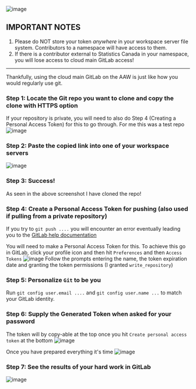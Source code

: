 ![image](https://user-images.githubusercontent.com/23174198/217059855-1ea17aba-d722-467e-96f4-0a37eda3f035.png)

## __IMPORTANT NOTES__
1. Please do NOT store your token _anywhere_ in your workspace server file system. Contributors to a namespace will have access to them.
2. If there is a contributor external to Statistics Canada in your namespace, you will lose access to cloud main GitLab access!

-------------------


Thankfully, using the cloud main GitLab on the AAW is just like how you would regularly use git. 

### Step 1: Locate the Git repo you want to clone and copy the clone with HTTPS option
If your repository is private, you will need to also do Step 4 (Creating a Personal Access Token) for this to go through. 
For me this was a test repo 
![image](https://user-images.githubusercontent.com/23174198/217060353-ba229ced-b5c1-4eae-8878-9608835cc65f.png)

### Step 2: Paste the copied link into one of your workspace servers
![image](https://user-images.githubusercontent.com/23174198/217060697-535df6c1-d9bb-4bc3-a42b-9f085a5386d5.png)

### Step 3: Success! 
As seen in the above screenshot I have cloned the repo!

### Step 4: Create a Personal Access Token for pushing (also used if pulling from a private repository)
If you try to `git push ....` you will encounter an error eventually leading you to the [GitLab help documentation](https://gitlab.k8s.cloud.statcan.ca/help/user/profile/account/two_factor_authentication.md#error-http-basic-access-denied-the-provided-password-or-token-)

You will need to make a Personal Access Token for this. To achieve this go in GitLab, click your profile icon and then hit `Preferences` and then `Access Tokens`
![image](https://user-images.githubusercontent.com/23174198/217061060-122dded8-dc80-46ce-a907-a85913cf5dd7.png)
Follow the prompts entering the name, the token expiration date and granting the token permissions (I granted `write_repository`)

### Step 5: Personalize `Git` to be you
Run `git config user.email ....` and `git config user.name ...` to match your GitLab identity.

### Step 6: Supply the Generated Token when asked for your password
The token will by copy-able at the top once you hit `Create personal access token` at the bottom
![image](https://user-images.githubusercontent.com/23174198/217062846-03a715f1-ded5-4d80-ad4b-c647ae5e30fd.png)

Once you have prepared everything it's time
![image](https://user-images.githubusercontent.com/23174198/217063198-c1bd6c3a-ebc5-444d-98ba-24ef32faa20e.png)


### Step 7: See the results of your hard work in GitLab
![image](https://user-images.githubusercontent.com/23174198/217063990-efaa8e81-a0eb-4b6d-842e-2ca3112bb4f7.png)

